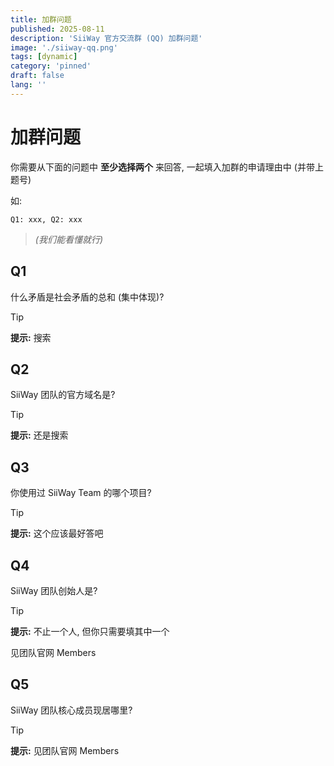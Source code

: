 ```yaml
---
title: 加群问题
published: 2025-08-11
description: 'SiiWay 官方交流群 (QQ) 加群问题'
image: './siiway-qq.png'
tags: [dynamic]
category: 'pinned'
draft: false 
lang: ''
---
```


# 加群问题

你需要从下面的问题中 **至少选择两个** 来回答, 一起填入加群的申请理由中 (并带上题号)

如:

```
Q1: xxx, Q2: xxx
```

> *(我们能看懂就行)*

## Q1

什么矛盾是社会矛盾的总和 (集中体现)?

> [!TIP]
> **提示:** 搜索

## Q2

SiiWay 团队的官方域名是?

> [!TIP]
> **提示:** 还是搜索

## Q3

你使用过 SiiWay Team 的哪个项目?

> [!TIP]
> **提示:** 这个应该最好答吧

## Q4

SiiWay 团队创始人是?

> [!TIP]
> **提示:** 不止一个人, 但你只需要填其中一个
> 
> 见团队官网 Members

## Q5

SiiWay 团队核心成员现居哪里?

> [!TIP]
> **提示:** 见团队官网 Members
